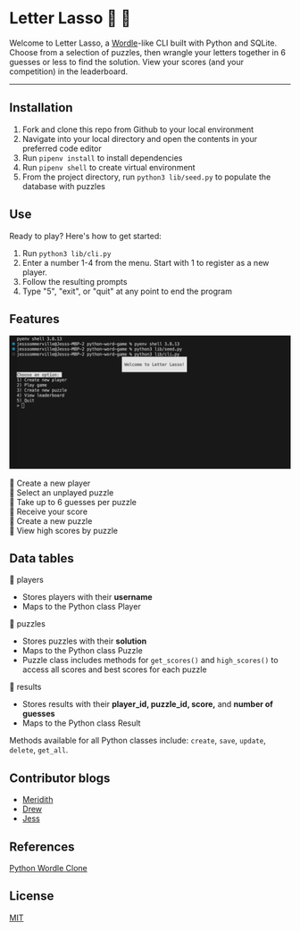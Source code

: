 # Letter Lasso 🐎 🤠

Welcome to Letter Lasso, a [Wordle](https://www.nytimes.com/games/wordle/index.html)-like CLI built with Python and SQLite. Choose from a selection of puzzles, then wrangle your letters together in 6 guesses or less to find the solution. View your scores (and your competition) in the leaderboard.

***

## Installation

1. Fork and clone this repo from Github to your local environment
2. Navigate into your local directory and open the contents in your preferred code editor
3. Run `pipenv install` to install dependencies 
4. Run `pipenv shell` to create virtual environment
5. From the project directory, run `python3 lib/seed.py` to populate the database with puzzles

## Use 
Ready to play? Here's how to get started: 
1. Run `python3 lib/cli.py`
2. Enter a number 1-4 from the menu. Start with 1 to register as a new player. 
3. Follow the resulting prompts
4. Type "5", "exit", or "quit" at any point to end the program

## Features 
![](letter_lasso.gif) 

🐎 Create a new player <br>
🐎 Select an unplayed puzzle <br>
🐎 Take up to 6 guesses per puzzle <br>
🐎 Receive your score <br>
🐎 Create a new puzzle <br>
🐎 View high scores by puzzle <br>

## Data tables
🤠 players <br>
- Stores players with their **username**
- Maps to the Python class Player 

🤠 puzzles <br>
- Stores puzzles with their **solution**
- Maps to the Python class Puzzle
- Puzzle class includes methods for `get_scores()` and `high_scores()` to access all scores and best scores for each puzzle 

🤠 results <br>
- Stores results with their **player_id, puzzle_id, score,** and **number of guesses**
- Maps to the Python class Result

Methods available for all Python classes include: `create`, `save`, `update`, `delete`, `get_all`. 

## Contributor blogs
- [Meridith](https://medium.com/@meridithlawn2)
- [Drew](https://dev.to/drwomble)
- [Jess](https://medium.com/@jesscsommer)


## References 
[Python Wordle Clone](https://realpython.com/python-wordle-clone/)

## License
[MIT](https://choosealicense.com/licenses/mit/)
